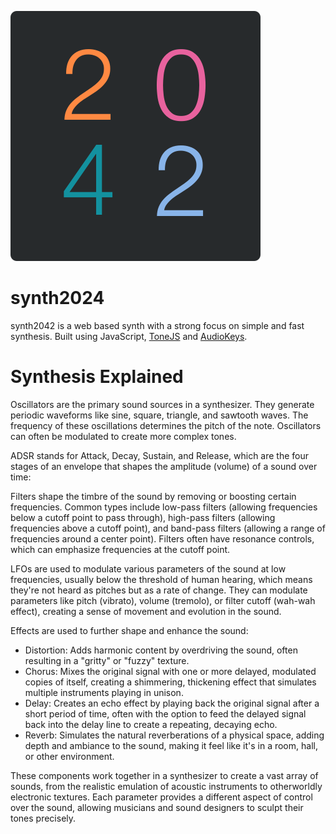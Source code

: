 ![favicon.svg](favicon.svg)

# synth2024

synth2042 is a web based synth with a strong focus on simple and fast synthesis. Built using JavaScript, [ToneJS](http://localhost:63342/pages/help.html) and [AudioKeys](http://localhost:63342/pages/help.html).

# Synthesis Explained

 Oscillators are the primary sound sources in a synthesizer. They generate periodic waveforms like sine, square, triangle, and sawtooth waves. The frequency of these oscillations determines the pitch of the note. Oscillators can often be modulated to create more complex tones.

ADSR stands for Attack, Decay, Sustain, and Release, which are the four stages of an envelope that shapes the amplitude (volume) of a sound over time:

Filters shape the timbre of the sound by removing or boosting certain frequencies. Common types include low-pass filters (allowing frequencies below a cutoff point to pass through), high-pass filters (allowing frequencies above a cutoff point), and band-pass filters (allowing a range of frequencies around a center point). Filters often have resonance controls, which can emphasize frequencies at the cutoff point.

LFOs are used to modulate various parameters of the sound at low frequencies, usually below the threshold of human hearing, which means they're not heard as pitches but as a rate of change. They can modulate parameters like pitch (vibrato), volume (tremolo), or filter cutoff (wah-wah effect), creating a sense of movement and evolution in the sound.

Effects are used to further shape and enhance the sound:

 - Distortion: Adds harmonic content by overdriving the sound, often resulting in a "gritty" or "fuzzy" texture.
 - Chorus: Mixes the original signal with one or more delayed, modulated copies of itself, creating a shimmering, thickening effect that simulates multiple instruments playing in unison.
 - Delay: Creates an echo effect by playing back the original signal after a short period of time, often with the option to feed the delayed signal back into the delay line to create a repeating, decaying echo.
 - Reverb: Simulates the natural reverberations of a physical space, adding depth and ambiance to the sound, making it feel like it's in a room, hall, or other environment.

These components work together in a synthesizer to create a vast array of sounds, from the realistic emulation of acoustic instruments to otherworldly electronic textures. Each parameter provides a different aspect of control over the sound, allowing musicians and sound designers to sculpt their tones precisely. 
